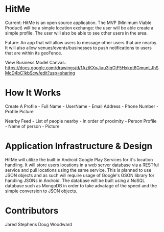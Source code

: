 HitMe
=====

Current:
HitMe is an open source application. The MVP (Minimum Viable Product) will be a simple location exchange: the user will 
be able create a simple profile. The user will also be able to see other users in the area. 

Future: 
An app that will allow users to message other users that are nearby. It will also allow venues/events/businesses to push
notifications to users that are within its geoFence. 

View Business Model Canvas: https://docs.google.com/drawings/d/1AztKXoJiuu3lqGtF5Hxkpt8GmunLJhSMcD4bC1kbScw/edit?usp=sharing


How It Works
============ 

Create A Profile
	- Full Name
	- UserName
	- Email Address
	- Phone Number
	- Profile Picture 

Nearby Feed
	- List of people nearby 
	- In order of proximity
	- Person Profile
		- Name of person
		- Picture 

Application Infrastructure & Design
===================================
HitMe will utilize the built in Android Google Play Services for it's location handling. It will store users locations in a web server database via a RESTful service and pull locations using the same service. This is planned to use JSON objects and as such will require usage of Google's GSON library for handling JSONs in Android. The database will be built using a NoSQL database such as MongoDB in order to take advatage of the speed and the simple conversion to JSON objects.

Contributors
============
Jared Stephens
Doug Woodward


